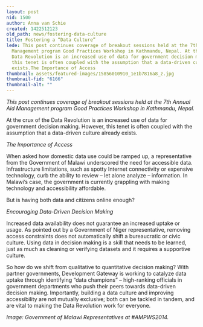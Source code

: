 ```yaml
---
layout: post
nid: 1500
author: Anna van Schie
created: 1422512123
old_path: news/fostering-data-culture
title: Fostering a “Data Culture”
lede: This post continues coverage of breakout sessions held at the 7th Annual Aid
  Management program Good Practices Workshop in Kathmandu, Nepal. At the crux of the
  Data Revolution is an increased use of data for government decision making. However,
  this tenet is often coupled with the assumption that a data-driven culture already
  exists.The Importance of Access
thumbnail: assets/featured-images/15856010910_1e1b7816a8_z.jpg
thumbnail-fid: "6166"
thumbnail-alt: ""
---
```


*This post continues coverage of breakout sessions held at the 7th Annual Aid Management program Good Practices Workshop in Kathmandu, Nepal.*

At the crux of the Data Revolution is an increased use of data for government decision making. However, this tenet is often coupled with the assumption that a data-driven culture already exists.

*The Importance of Access*

When asked how domestic data use could be ramped up, a representative from the Government of Malawi underscored the need for accessible data. Infrastructure limitations, such as spotty Internet connectivity or expensive technology, curb the ability to review – let alone analyze – information. In Malawi’s case, the government is currently grappling with making technology and accessibility affordable.

But is having both data and citizens online enough?

*Encouraging Data-Driven Decision Making*

Increased data availability does not guarantee an increased uptake or usage. As pointed out by a Government of Niger representative, removing access constraints does not automatically shift a bureaucratic or civic culture. Using data in decision making is a skill that needs to be learned, just as much as cleaning or verifying datasets and it requires a supportive culture.

So how do we shift from qualitative to quantitative decision making? With partner governments, Development Gateway is working to catalyze data uptake through identifying “data champions” – high-ranking officials in government departments who push their peers towards data-driven decision making. Importantly, building a data culture and improving accessibility are not mutually exclusive; both can be tackled in tandem, and are vital to making the Data Revolution work for everyone.


*Image: Government of Malawi Representatives at #AMPWS2014.*
